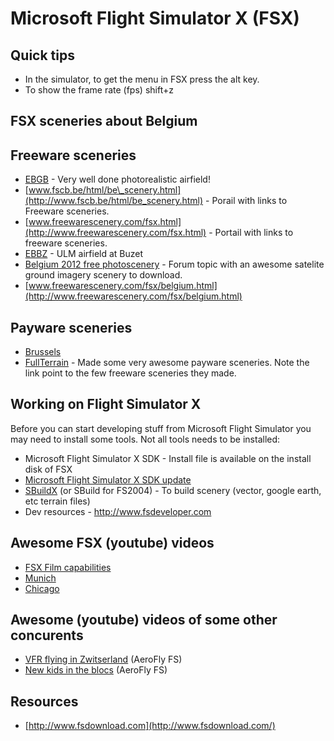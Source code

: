 # Microsoft Flight Simulator X (FSX)

## Quick tips

-   In the simulator, to get the menu in FSX press the alt key.
-   To show the frame rate (fps) shift+z

## FSX sceneries about Belgium

## Freeware sceneries

-   [EBGB](http://jancuypers.be/flightsimcorner/EBGB2012.html) - Very well done photorealistic airfield!
-   [www.fscb.be/html/be\_scenery.html](http://www.fscb.be/html/be_scenery.html) - Porail with links to Freeware sceneries.
-   [www.freewarescenery.com/fsx.html](http://www.freewarescenery.com/fsx.html) - Portail with links to freeware sceneries.
-   [EBBZ](http://flyawaysimulation.com/downloads/files/8190/fsx-ebbz-buzet-scenery/) - ULM airfield at Buzet
-   [Belgium 2012 free photoscenery](http://forum.avsim.net/topic/373789-belgium-2012-free-photoscenery/page__st__150) - Forum topic with an awesome satelite ground imagery scenery to download.
-   [www.freewarescenery.com/fsx/belgium.html](http://www.freewarescenery.com/fsx/belgium.html)

## Payware sceneries

-   [Brussels](http://en.shop.aerosoft.com/eshop.php?action=article_list&shopfilter_category=Flight%20Simulation&s_design=DEFAULT)
-   [FullTerrain](http://fullterrain.com/freeware.html) - Made some very awesome payware sceneries. Note the link point to the few freeware sceneries they made.

## Working on Flight Simulator X

Before you can start developing stuff from Microsoft Flight Simulator you may need to install some tools. Not all tools needs to be installed:

-   Microsoft Flight Simulator X SDK - Install file is available on the install disk of FSX[](http://www.microsoft.com/en-us/download/details.aspx?id=10027)
-   [Microsoft Flight Simulator X SDK update](http://www.microsoft.com/en-us/download/details.aspx?id=10027)
-   [SBuildX](http://www.ptsim.com/index.php?option=com_content&view=category&id=40&layout=blog&Itemid=18) (or SBuild for FS2004) - To build scenery (vector, google earth, etc terrain files)
-   Dev resources - http://www.fsdeveloper.com

## Awesome FSX (youtube) videos

-   [FSX Film capabilities](http://www.youtube.com/watch?v=TwfxbvtQQIQ)
-   [Munich](http://www.youtube.com/watch?v=9OcYlQD5H2I)
-   [Chicago](http://www.youtube.com/watch?v=crOPgg1Y8HY)

## Awesome (youtube) videos of some other concurents

-   [VFR flying in Zwitserland](http://www.youtube.com/watch?v=3K_rBhHb9x8) (AeroFly FS)
-   [New kids in the blocs](http://www.youtube.com/watch?v=KAZwLM_mVzo&feature=player_embedded) (AeroFly FS)

## Resources

-   [http://www.fsdownload.com](http://www.fsdownload.com/)
